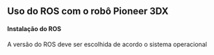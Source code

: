 ## Uso do ROS com o robô Pioneer 3DX

#### Instalação do ROS
A versão do ROS deve ser escolhida de acordo o sistema operacional 
